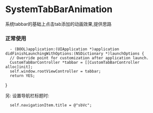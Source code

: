 # SystemTabBarAnimation
系统tabbar的基础上点击tab添加的动画效果,提供思路
### 正常使用
      - (BOOL)application:(UIApplication *)application didFinishLaunchingWithOptions:(NSDictionary *)launchOptions {
      // Override point for customization after application launch.
      CustomTabBarController *tabbar = [[CustomTabBarController alloc]init];
      self.window.rootViewController = tabbar;
      return YES;
  }
  
  另:
  设置导航栏标题时:
      
      self.navigationItem.title = @"sbVc";
